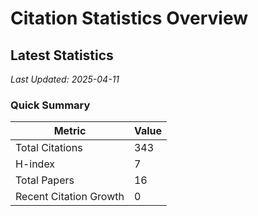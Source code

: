 # Citation Statistics Overview

## Latest Statistics
*Last Updated: 2025-04-11*

### Quick Summary
| Metric | Value |
| ------ | ----- |
| Total Citations | 343 |
| H-index | 7 |
| Total Papers | 16 |
| Recent Citation Growth | 0 |